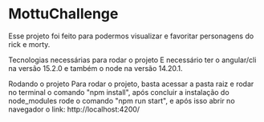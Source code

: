 # MottuChallenge

Esse projeto foi feito para podermos visualizar e favoritar personagens do rick e morty.

Tecnologias necessárias para rodar o projeto
E necessário ter o angular/cli na versão 15.2.0 e também o node na versão 14.20.1.

Rodando o projeto
Para rodar o projeto, basta acessar a pasta raiz e rodar no terminal o comando "npm install", após concluir a instalação do node_modules rode o comando "npm run start", e após isso abrir no navegador o link: http://localhost:4200/

